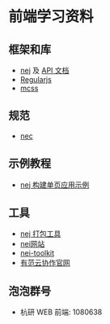 # 前端学习资料

## 框架和库
* [nej](https://github.com/NEYouFan/nej-framework) 及 [API 文档](http://nej.netease.com/help/index.html)
* [Regularjs](https://github.com/regularjs/regular)
* [mcss](https://github.com/leeluolee/mcss)

## 规范
* [nec](http://nec.netease.com/)

## 示例教程
* [nej 构建单页应用示例](https://github.com/NEYouFan/nej-toolkit-example)

## 工具
* [nej 打包工具](https://github.com/NEYouFan/nej-toolkit)
* [nei网站](http://nei.netease.com/)
* [nei-toolkit](https://github.com/NEYouFan/nei-toolkit)
* [有范云协作官网](http://youfan.netease.com/)

## 泡泡群号
* 杭研 WEB 前端: 1080638